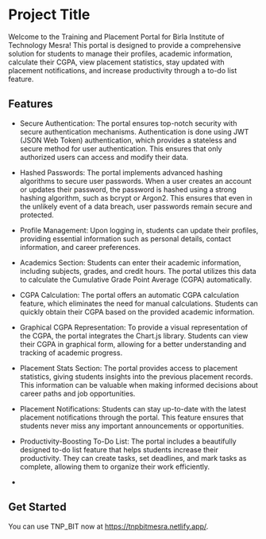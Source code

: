 
# Project Title

Welcome to the Training and Placement Portal for Birla Institute of Technology Mesra! This portal is designed to provide a comprehensive solution for students to manage their profiles, academic information, calculate their CGPA, view placement statistics, stay updated with placement notifications, and increase productivity through a to-do list feature.

## Features

- Secure Authentication: The portal ensures top-notch security with secure authentication mechanisms. Authentication is done using JWT (JSON Web Token) authentication, which provides a stateless and secure method for user authentication. This ensures that only authorized users can access and modify their data.

- Hashed Passwords: The portal implements advanced hashing algorithms to secure user passwords. When a user creates an account or updates their password, the password is hashed using a strong hashing algorithm, such as bcrypt or Argon2. This ensures that even in the unlikely event of a data breach, user passwords remain secure and protected.

- Profile Management: Upon logging in, students can update their profiles, providing essential information such as personal details, contact information, and career preferences.

- Academics Section: Students can enter their academic information, including subjects, grades, and credit hours. The portal utilizes this data to calculate the Cumulative Grade Point Average (CGPA) automatically.

- CGPA Calculation: The portal offers an automatic CGPA calculation feature, which eliminates the need for manual calculations. Students can quickly obtain their CGPA based on the provided academic information.

- Graphical CGPA Representation: To provide a visual representation of the CGPA, the portal integrates the Chart.js library. Students can view their CGPA in graphical form, allowing for a better understanding and tracking of academic progress.

- Placement Stats Section: The portal provides access to placement statistics, giving students insights into the previous placement records. This information can be valuable when making informed decisions about career paths and job opportunities.

- Placement Notifications: Students can stay up-to-date with the latest placement notifications through the portal. This feature ensures that students never miss any important announcements or opportunities.

- Productivity-Boosting To-Do List: The portal includes a beautifully designed to-do list feature that helps students increase their productivity. They can create tasks, set deadlines, and mark tasks as complete, allowing them to organize their work efficiently.
- 
## Get Started
You can use TNP_BIT now at https://tnpbitmesra.netlify.app/.
    
